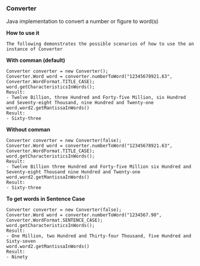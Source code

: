 ### Converter
Java implementation to convert a number or figure to word(s)


**How to use it**
```
The following demonstrates the possible scenarios of how to use the an instance of Converter 
```

**With comman (default)**
```
Converter converter = new Converter();
Converter.Word word = converter.numberToWord("12345678921.63", Converter.WordFormat.TITLE_CASE);
word.getCharacteristicsInWords();
Result:
- Twelve Billion, three Hundred and Forty-five Million, six Hundred and Seventy-eight Thousand, nine Hundred and Twenty-one
word.word2.getMantissaInWords()
Result: 
- Sixty-three
```

**Without comman**
```
Converter converter = new Converter(false);
Converter.Word word = converter.numberToWord("12345678921.63", Converter.WordFormat.TITLE_CASE);
word.getCharacteristicsInWords();
Result:
- Twelve Billion three Hundred and Forty-five Million six Hundred and Seventy-eight Thousand nine Hundred and Twenty-one
word.word2.getMantissaInWords()
Result: 
- Sixty-three
```

**To get words in Sentence Case**
```
Converter converter = new Converter(false);
Converter.Word word = converter.numberToWord("1234567.90", Converter.WordFormat.SENTENCE_CASE);
word.getCharacteristicsInWords();
Result:
- One Million, two Hundred and Thirty-four Thousand, five Hundred and Sixty-seven
word.word2.getMantissaInWords()
Result: 
- Ninety
```
